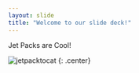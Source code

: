 ```yaml
---
layout: slide
title: "Welcome to our slide deck!"
---
```


Jet Packs are Cool!

![jetpacktocat](https://octodex.github.com/images/jetpacktocat.png)
{: .center}
